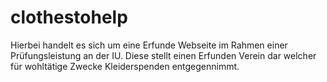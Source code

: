 # clothestohelp

Hierbei handelt es sich um eine Erfunde Webseite im Rahmen einer Prüfungsleistung an der IU.
Diese stellt einen Erfunden Verein dar welcher für wohltätige Zwecke Kleiderspenden entgegennimmt.
